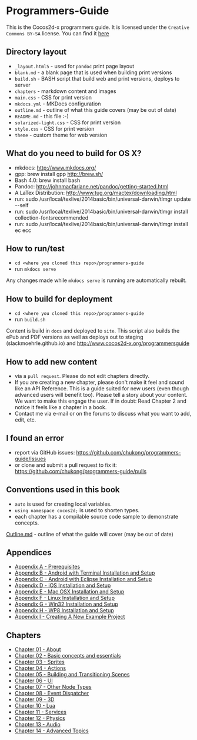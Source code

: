 Programmers-Guide
=================

This is the Cocos2d-x programmers guide. It is licensed under the
`Creative Commons BY-SA` license. You can find it [here]( https://creativecommons.org/licenses/by-sa/4.0/)


## Directory layout

* `_layout.html5` - used for `pandoc` print page layout
* `blank.md` - a blank page that is used when building print versions
* `build.sh` - BASH script that build web and print versions, deploys to server
* `chapters` - markdown content and images
* `main.css` - CSS for print version
* `mkdocs.yml` - MKDocs configuration
* `outline.md` - outline of what this guide covers (may be out of date)
* `README.md` - this file :-)
* `solarized-light.css` - CSS for print version
* `style.css` - CSS for print version
* `theme` - custom theme for web version

## What do you need to build for OS X?

* mkdocs: http://www.mkdocs.org/
* gpp: brew install gpp http://brew.sh/
* Bash 4.0: brew install bash
* Pandoc: http://johnmacfarlane.net/pandoc/getting-started.html
* A LaTex Distribution: http://www.tug.org/mactex/downloading.html
* run: sudo /usr/local/texlive/2014basic/bin/universal-darwin/tlmgr update --self
* run: sudo /usr/local/texlive/2014basic/bin/universal-darwin/tlmgr  install collection-fontsrecommended
* run: sudo /usr/local/texlive/2014basic/bin/universal-darwin/tlmgr install ec ecc

## How to run/test

* `cd <where you cloned this repo>/programmers-guide`
* run `mkdocs serve`

Any changes made while `mkdocs serve` is running are automatically rebuilt.

## How to build for deployment

* `cd <where you cloned this repo>/programmers-guide`
* run `build.sh`

Content is build in `docs` and deployed to `site`. This script also builds the
ePub and PDF versions as well as deploys out to staging (slackmoehrle.github.io)
and http://www.cocos2d-x.org/programmersguide

## How to add new content

* via a `pull request`. Please do not edit chapters directly.
* If you are creating a new chapter, please don't make it feel and sound like an API Reference. This is a guide suited for new users (even though advanced users will benefit too). Please tell a story about your content. We want to make this engage the user. If in doubt: Read Chapter 2 and notice it feels like a chapter in a book.
* Contact me via e-mail or on the forums to discuss what you want to add, edit, etc.


## I found an error

* report via GitHub issues: https://github.com/chukong/programmers-guide/issues
* or clone and submit a pull request to fix it: https://github.com/chukong/programmers-guide/pulls

## Conventions used in this book

* `auto` is used for creating local variables.
* `using namespace cocos2d;` is used to shorten types.
* each chapter has a compilable source code sample to demonstrate concepts.


[Outline.md](https://github.com/chukong/programmers-guide/blob/v3.3/chapters/outline.md) - outline of what the guide will cover (may be out of date)

Appendices
--------
 - [Appendix A - Prerequisites](https://github.com/chukong/programmers-guide/blob/v3.3/chapters/A.md)
 - [Appendix B - Android with Terminal Installation and Setup](https://github.com/chukong/programmers-guide/blob/v3.3/chapters/B.md)
 - [Appendix C - Android with Eclipse Installation and Setup](https://github.com/chukong/programmers-guide/blob/v3.3/chapters/C.md)
 - [Appendix D - iOS Installation and Setup](https://github.com/chukong/programmers-guide/blob/v3.3/chapters/D.md)
 - [Appendix E - Mac OSX Installation and Setup](https://github.com/chukong/programmers-guide/blob/v3.3/chapters/E.md)
 - [Appendix F - Linux Installation and Setup](https://github.com/chukong/programmers-guide/blob/v3.3/chapters/F.md)
 - [Appendix G - Win32 Installation and Setup](https://github.com/chukong/programmers-guide/blob/v3.3/chapters/G.md)
 - [Appendix H - WP8 Installation and Setup](https://github.com/chukong/programmers-guide/blob/v3.3/chapters/H.md)
 - [Appendix I - Creating A New Example Project](https://github.com/chukong/programmers-guide/blob/v3.3/chapters/I.md)

Chapters
--------
 - [Chapter 01 - About](https://github.com/chukong/programmers-guide/blob/v3.3/chapters/1.md)
 - [Chapter 02 - Basic concepts and essentials](https://github.com/chukong/programmers-guide/blob/v3.3/chapters/2.md)
 - [Chapter 03 - Sprites](https://github.com/chukong/programmers-guide/blob/v3.3/chapters/3.md)
 - [Chapter 04 - Actions](https://github.com/chukong/programmers-guide/blob/v3.3/chapters/4.md)
 - [Chapter 05 - Building and Transitioning Scenes](https://github.com/chukong/programmers-guide/blob/v3.3/chapters/5.md)
 - [Chapter 06 - UI](https://github.com/chukong/programmers-guide/blob/v3.3/drafts/6.md)
 - [Chapter 07 - Other Node Types](https://github.com/chukong/programmers-guide/blob/v3.3/drafts/7.md)
 - [Chapter 08 - Event Dispatcher](https://github.com/chukong/programmers-guide/blob/v3.3/chapters/8.md)
 - [Chapter 09 - 3D](https://github.com/chukong/programmers-guide/blob/v3.3/chapters/9.md)
 - [Chapter 10 - Lua](https://github.com/chukong/programmers-guide/blob/v3.3/drafts/10.md)
 - [Chapter 11 - Services](https://github.com/chukong/programmers-guide/blob/v3.3/drafts/11.md)
 - [Chapter 12 - Physics](https://github.com/chukong/programmers-guide/blob/v3.3/drafts/12.md)
 - [Chapter 13 - Audio](https://github.com/chukong/programmers-guide/blob/v3.3/chapters/13.md)
 - [Chapter 14 - Advanced Topics](https://github.com/chukong/programmers-guide/blob/v3.3/drafts/14.md)
